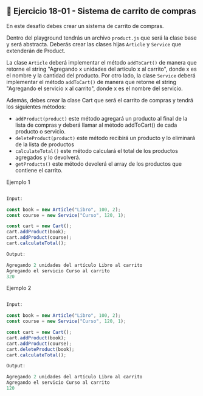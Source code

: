 ## 🔴 **Ejercicio 18-01 - Sistema de carrito de compras**

En este desafío debes crear un sistema de carrito de compras.

Dentro del playground tendrás un archivo `product.js` que será la clase base y será abstracta. Deberás crear las clases hijas `Article` y `Service` que extenderán de Product.

La clase `Article` deberá implementar el método `addToCart()` de manera que retorne el string "Agregando x unidades del artículo x al carrito", donde x es el nombre y la cantidad del producto. Por otro lado, la clase `Service` deberá implementar el método `addToCart()` de manera que retorne el string "Agregando el servicio x al carrito", donde x es el nombre del servicio.

Además, debes crear la clase Cart que será el carrito de compras y tendrá los siguientes métodos:

- `addProduct(product)` este método agregará un producto al final de la lista de compras y deberá llamar al método addToCart() de cada producto o servicio.
- `deleteProduct(product)` este método recibirá un producto y lo eliminará de la lista de productos
- `calculateTotal()` este método calculará el total de los productos agregados y lo devolverá.
- `getProducts()` este método devolerá el array de los productos que contiene el carrito.

Ejemplo 1

```jsx

Input:

const book = new Article("Libro", 100, 2);
const course = new Service("Curso", 120, 1);

const cart = new Cart();
cart.addProduct(book);
cart.addProduct(course);
cart.calculateTotal();

Output:

Agregando 2 unidades del artículo Libro al carrito
Agregando el servicio Curso al carrito
320
```

Ejemplo 2

```jsx

Input:

const book = new Article("Libro", 100, 2);
const course = new Service("Curso", 120, 1);

const cart = new Cart();
cart.addProduct(book);
cart.addProduct(course);
cart.deleteProduct(book);
cart.calculateTotal();

Output:

Agregando 2 unidades del artículo Libro al carrito
Agregando el servicio Curso al carrito
120
```